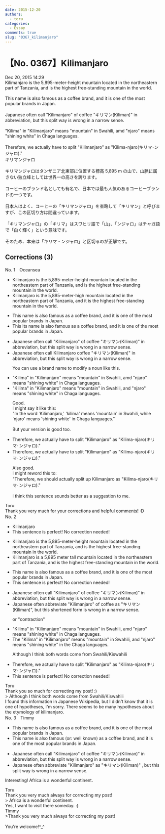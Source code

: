 ```yaml
---
date: 2015-12-20
authors:
  - toru
categories:
  - Essay
comments: true
slug: "0367_kilimanjaro"
---
```


# 【No. 0367】Kilimanjaro
<div class="date">Dec 20, 2015 14:29</div>
<div id="post"><div id="body_show_ori">
Kilimanjaro is the 5,895-meter-height mountain located in the northeastern part of Tanzania, and is the highest free-standing mountain in the world. <br/><br/>This name is also famous as a coffee brand, and it is one of the most popular brands in Japan.<br/><br/>Japanese often call "Kilimanjaro" of coffee "キリマン(Kiliman)" in abbreviation, but this split way is wrong in a narrow sense.<br/><br/>"Kilima" in "Kilimanjaro" means "mountain" in Swahili, amd "njaro" means "shining white" in Chaga languages.<br/><br/>Therefore, we actually have to split "Kilimanjaro" as "Kilima-njaro(キリマ･ンジャロ)."
</div></div>

<!-- more -->

<div id="post_ja"><div id="body_show_mo">
キリマンジャロ<br/><br/>キリマンジャロはタンザニア北東部に位置する標高 5,895 m の山で、山脈に属さない独立峰としては世界一の高さを誇ります。<br/><br/>コーヒーのブランド名としても有名で、日本では最も人気のあるコーヒーブランドの一つです。<br/><br/>日本人はよく、コーヒーの「キリマンジャロ」を省略して「キリマン」と呼びますが、この区切り方は間違っています。<br/><br/>「キリマンジャロ」の「キリマ」はスワヒリ語で「山」、「ンジャロ」はチャガ語で「白く輝く」という意味です。<br/><br/>そのため、本来は「キリマ・ンジャロ」と区切るのが正解です。
</div></div>

## Corrections (3)
<div id="block"><div class="first_name"> No. 1　<span class="just_name">Oceansea</span></div><div id="block2">
<ul class="correction_field">
<li class="incorrect">Kilimanjaro is the 5,895-meter-height mountain located in the northeastern part of Tanzania, and is the highest free-standing mountain in the world.</li>
<li class="corrected correct">
Kilimanjaro is the 5,895-meter-<span class="f_blue">high </span>mountain located in the northeastern part of Tanzania, and <span class="f_blue">it </span>is the highest free-standing mountain in the world.
</li>
</ul>
<ul class="correction_field">
<li class="incorrect">This name is also famous as a coffee brand, and it is one of the most popular brands in Japan.</li>
<li class="corrected correct">
<span class="sline"><span class="f_gray">This </span></span><span class="f_blue">Its </span>name is also famous as a coffee brand, and it is one of the most popular brands in Japan.
</li>
</ul>
<ul class="correction_field">
<li class="incorrect">Japanese often call "Kilimanjaro" of coffee "キリマン(Kiliman)" in abbreviation, but this split way is wrong in a narrow sense.</li>
<li class="corrected correct">
Japanese often call <span class="f_blue">Kilimanjaro coffee</span> "キリマン(Kiliman)" in abbreviation, but this split way is wrong in a narrow sense.
<p class="correction_comment">You can use a brand name to modify a noun like this.</p>
</li>
</ul>
<ul class="correction_field">
<li class="incorrect">"Kilima" in "Kilimanjaro" means "mountain" in Swahili, amd "njaro" means "shining white" in Chaga languages.</li>
<li class="corrected correct">
"Kilima" in "Kilimanjaro" means "mountain" in Swahili, a<span class="f_blue">n</span>d "njaro" means "shining white" in Chaga languages.
<p class="correction_comment">Good.<br/>I might say it like this:<br/>"In the word 'Kilimanjaro,' 'kilima' means 'mountain' in Swahili, while 'njaro' means 'shining white' in Chaga languages."<br/><br/>But your version is good too.</p>
</li>
</ul>
<ul class="correction_field">
<li class="incorrect">Therefore, we actually have to split "Kilimanjaro" as "Kilima-njaro(キリマ･ンジャロ)."</li>
<li class="corrected correct">
Therefore, we actually have to split "Kilimanjaro" as "Kilima-njaro(キリマ･ンジャロ)."
<p class="correction_comment">Also good.<br/>I might reword this to:<br/>"Therefore, we should actually split up Kilimanjaro as "Kilima-njaro(キリマ･ンジャロ)."<br/><br/>I think this sentence sounds better as a suggestion to me.</p>
</li>
</ul>
</div><div class="name"><span class="just_name">Toru</span><br>
Thank you very much for your corrections and helpful comments! :D
</div>
</div>
<div id="block"><div class="first_name"> No. 2　<span class="just_name"></span></div><div id="block2">
<ul class="correction_field">
<li class="incorrect">Kilimanjaro</li>
<li class="corrected perfect">This sentence is perfect! No correction needed!</li>
</ul>
<ul class="correction_field">
<li class="incorrect">Kilimanjaro is the 5,895-meter-height mountain located in the northeastern part of Tanzania, and is the highest free-standing mountain in the world.</li>
<li class="corrected correct">
Kilimanjaro is a 5,895 meter tall mountain located in the northeastern part of Tanzania, and is the highest free-standing mountain in the world.
</li>
</ul>
<ul class="correction_field">
<li class="incorrect">This name is also famous as a coffee brand, and it is one of the most popular brands in Japan.</li>
<li class="corrected perfect">This sentence is perfect! No correction needed!</li>
</ul>
<ul class="correction_field">
<li class="incorrect">Japanese often call "Kilimanjaro" of coffee "キリマン(Kiliman)" in abbreviation, but this split way is wrong in a narrow sense.</li>
<li class="corrected correct">
Japanese often abbreviate "Kilimanjaro" of coffee as "キリマン(Kiliman)", but this shortened form is wrong in a narrow sense.
<p class="correction_comment">or "contraction"</p>
</li>
</ul>
<ul class="correction_field">
<li class="incorrect">"Kilima" in "Kilimanjaro" means "mountain" in Swahili, amd "njaro" means "shining white" in Chaga languages.</li>
<li class="corrected correct">
The "Kilima" in "Kilimanjaro" means "mountain" in Swahili, and "njaro" means "shining white" in the Chaga languages.
<p class="correction_comment">Although I think both words come from Swahili/Kiswahili</p>
</li>
</ul>
<ul class="correction_field">
<li class="incorrect">Therefore, we actually have to split "Kilimanjaro" as "Kilima-njaro(キリマ･ンジャロ)."</li>
<li class="corrected perfect">This sentence is perfect! No correction needed!</li>
</ul>
</div><div class="name"><span class="just_name">Toru</span><br>
Thank you so much for correcting my post! :)<br/>&gt; Although I think both words come from Swahili/Kiswahili<br/>I found this information in Japanese Wikipedia, but I didn't know that it is one of hypotheses, I'm sorry. There seems to be many hypotheses about the etymology of kilimanjaro.
</div>
</div>
<div id="block"><div class="first_name"> No. 3　<span class="just_name">Timmy</span></div><div id="block2">
<ul class="correction_field">
<li class="incorrect">This name is also famous as a coffee brand, and it is one of the most popular brands in Japan.</li>
<li class="corrected correct">
This name is also famous (or: <span class="f_blue">well known</span>) as a coffee brand, and it is one of the most popular brands in Japan.
</li>
</ul>
<ul class="correction_field">
<li class="incorrect">Japanese often call "Kilimanjaro" of coffee "キリマン(Kiliman)" in abbreviation, but this split way is wrong in a narrow sense.</li>
<li class="corrected correct">
Japanese often abbreviate "Kilimanjaro" <span class="f_blue">as</span> "キリマン(Kiliman)" , but this split way is wrong in a narrow sense.
</li>
</ul>
<p class="comment_small">
 Interesting! Africa is a wonderful continent.
</p>

</div><div class="name"><span class="just_name">Toru</span><br>
Thank you very much always for correcting my post!<br/>&gt; Africa is a wonderful continent.<br/>Yes, I want to visit there someday. :)
</div>
<div class="name"><span class="just_name">Timmy</span><br>
&gt;Thank you very much always for correcting my post!<br/> <br/>You're welcome!^_^
</div>
</div>
